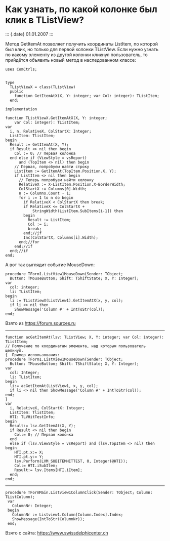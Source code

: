 Как узнать, по какой колонке был клик в TListView?
==================================================

::: {.date}
01.01.2007
:::

Метод GetItemAt позволяет получить координаты ListItem, по которой был
клик, но только для первой колонки TListView. Если нужно узнать по
какому элементу из другой колонки кликнул пользователь, то прийдётся
объявить новый метод в наследованном классе:

    uses ComCtrls;

     
    type
      TListViewX = class(TListView)
      public
        function GetItemAtX(X, Y: integer; var Col: integer): TListItem;
      end;
     
    implementation
     
    function TListViewX.GetItemAtX(X, Y: integer;
        var Col: integer): TListItem;
    var
      i, n, RelativeX, ColStartX: Integer;
      ListItem: TlistItem;
    begin
      Result := GetItemAt(X, Y);
      if Result <> nil then begin
        Col := 0; // Первая колонка
      end else if (ViewStyle = vsReport)
          and (TopItem <> nil) then begin
        // Первая, попробуем найти строку
        ListItem := GetItemAt(TopItem.Position.X, Y);
        if ListItem <> nil then begin
          // Теперь попробуем найти колонку
          RelativeX := X-ListItem.Position.X-BorderWidth;
          ColStartX := Columns[0].Width;
          n := Columns.Count - 1;
          for i := 1 to n do begin
            if RelativeX < ColStartX then break;
            if RelativeX <= ColStartX +
                StringWidth(ListItem.SubItems[i-1]) then
            begin
              Result := ListItem;
              Col := i;
              break;
            end;//if
            Inc(ColStartX, Columns[i].Width);
          end;//for
        end;//if
      end;//if
    end;

А вот так выглядит событие MouseDown:

    procedure TForm1.ListView1MouseDown(Sender: TObject;
      Button: TMouseButton; Shift: TShiftState; X, Y: Integer);
    var
      col: integer;
      li: TListItem;
    begin
      li := TListViewX(ListView1).GetItemAtX(x, y, col);
      if li <> nil then
        ShowMessage('Column #' + IntToStr(col));
    end;

Взято из <https://forum.sources.ru>

------------------------------------------------------------------------

    function acGetItemAt(lsv: TListView; X, Y: integer; var Col: integer): TListItem;
    // Получение по координатам элемента, над которым пользователь щелкнул.
    {  Пример использования:
    procedure TForm1.ListView1MouseDown(Sender: TObject;
      Button: TMouseButton; Shift: TShiftState; X, Y: Integer);
    var
      col: Integer;
      li: TListItem;
    begin
      li:= acGetItemAt(ListView1, x, y, col);
      if li <> nil then ShowMessage('Column #' + IntToStr(col));
    end;
    }
    var
      i, RelativeX, ColStartX: Integer;
      ListItem: TlistItem;
      HTI: TLVHitTestInfo;
    begin
      Result:= lsv.GetItemAt(X, Y);
      if Result <> nil then begin
        Col:= 0; // Первая колонка
      end
      else if (lsv.ViewStyle = vsReport) and (lsv.TopItem <> nil) then begin
        HTI.pt.x:= X;
        HTI.pt.y:= Y;
        lsv.Perform(LVM_SUBITEMHITTEST, 0, Integer(@HTI));
        Col:= HTI.iSubItem;
        Result:= lsv.Items[HTI.iItem];
      end;
    end;

------------------------------------------------------------------------

    procedure TFormMain.Listview1ColumnClick(Sender: TObject; Column: TListColumn);
     var
       ColumnNr: Integer;
     begin
       ColumnNr := Listview1.Column[Column.Index].Index;
       ShowMessage(IntToStr(ColumnNr));
     end;

Взято с сайта: <https://www.swissdelphicenter.ch>
